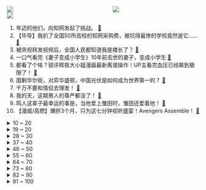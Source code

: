 <div >
	<a style="float:left;width:55%;" href = "https://github.com/anuraghazra/github-readme-stats">
	 <img src = "https://github-readme-stats.vercel.app/api?username=iuuuuuaena&theme=buefy&show_icons=true"/>
	</a>
	<a  style="float:right;width:45%" href = "https://github.com/anuraghazra/github-readme-stats">
	 <img  src="https://github-readme-stats.vercel.app/api/top-langs/?username=anuraghazra&layout=compact"/>
	</a>
	</div>

[![](https://img.shields.io/badge/jxd-@jxdgogogo.xyz-yellowgreen.svg)](https://www.jxdgogogo.xyz)<br>
1. 年迈的他们，向知网发起了挑战。 [:link:](//www.bilibili.com/video/BV14L4y1V7SK) <br>
2. 【毕导】我扒了全国50所高校的知网采购费，被坑得最惨的学校竟然是它…… [:link:](//www.bilibili.com/video/BV1CA4y1D7wc) <br>
3. 被央视转发视频后，全国人民都知道我是楼长了？ [:link:](//www.bilibili.com/video/BV1EY411P7tB) <br>
4. 一口气看完《妻子变成小学生》10年前去世的妻子，变成小学生 [:link:](//www.bilibili.com/video/BV1LL4y1V7um) <br>
5. 都看了个啥？锐评辉夜大小姐漫画最新离谱操作！UP主看完血压已经飙到极限了！ [:link:](//www.bilibili.com/video/BV1sr4y1J7CR) <br>
6. 围剿华尔街，对弈华盛顿，中国光伏是如何成为世界第一的？ [:link:](//www.bilibili.com/video/BV183411M7o1) <br>
7. 千万不要和情侣去理发！ [:link:](//www.bilibili.com/video/BV1qR4y1K7Yo) <br>
8. 我的天，这期男人的尊严都没了！ [:link:](//www.bilibili.com/video/BV1eY411P7kW) <br>
9. 鸣人这辈子最幸运的事是，当他爱上雏田时，雏田还爱着他！ [:link:](//www.bilibili.com/video/BV1qL4y1V7Tg) <br>
10. 【漫威/高燃】爆肝3个月，只为这七分钟视听盛宴！Avengers Assemble！ [:link:](//www.bilibili.com/video/BV1si4y1S7wb) <br>
<details>
<summary>10 ~ 20</summary>

11. 2022明日方舟三周年「生日创作派对」 [:link:](//www.bilibili.com/video/BV1BB4y127EL) <br>
12. 全国统一大市场，为什么这个时候发，讲了什么，有什么影响？ [:link:](//www.bilibili.com/video/BV13R4y1K7V8) <br>
13. 做的小拖鞋正合适哈哈哈哈哈哈 [:link:](//www.bilibili.com/video/BV1T34y1e7Nr) <br>
14. 【B站最全单词库】小学、初中、高中、大学、四六级、专四、专八、专升本、考研、考博、托福、雅思、托业、GRE、SAT、GMAT、MBA、新概念等通通整理好啦！ [:link:](//www.bilibili.com/video/BV1K5411S7UM) <br>
15. 我唱中国歌曲在国外引起了路人围观，他们都非常喜欢中国歌曲 . [:link:](//www.bilibili.com/video/BV14u411k7AX) <br>
16. 《 本 草 纲 目 》 ，上 点 难 度 [:link:](//www.bilibili.com/video/BV1644y1G7CC) <br>
17. 猜猜龙拳or本草纲目？｜收藏跟练 [:link:](//www.bilibili.com/video/BV1wY411P7cV) <br>
18. 手绘503张！还原数码宝贝OP [:link:](//www.bilibili.com/video/BV1Ba411Y7QJ) <br>
19. 最近快乐吗？分一点给你吧！ [:link:](//www.bilibili.com/video/BV1xS4y1c7yP) <br>
</details>
<details>
<summary>19 ~ 20</summary>

20. 如何在地府当上阎王？ [:link:](//www.bilibili.com/video/BV1E44y1g75L) <br>
21. 【STN快报第六季28】光荣：亲手毁掉自己的感觉是不是挺刺激的 [:link:](//www.bilibili.com/video/BV1TS4y1a7jZ) <br>
22. “每 日 一 遍 ，童 年 再 见 ！” [:link:](//www.bilibili.com/video/BV1qZ4y117Zi) <br>
23. aespa科切拉全开麦！Black Mamba+Savage+Next Level+aenergy+Life’s too sho舞台+直拍 [:link:](//www.bilibili.com/video/BV1E34y1e7Jj) <br>
24. 永久150%减伤盖伦！5个人都还在刮痧？！【有点骚东西】 [:link:](//www.bilibili.com/video/BV1na411Y7yk) <br>
25. 女子大喊开饭了后5秒，才明白她为何蹲着往回跑 [:link:](//www.bilibili.com/video/BV1RF411M7m6) <br>
26. 钢铁侠：拜托，那可是限量款的朵拉手表诶！ [:link:](//www.bilibili.com/video/BV1mB4y127Gd) <br>
27. 在家隔离50天，写了首歌送给2019年 [:link:](//www.bilibili.com/video/BV1Mi4y1m74n) <br>
28. 猫猫头上有开关 [:link:](//www.bilibili.com/video/BV1hY4y1Y7g7) <br>
</details>
<details>
<summary>28 ~ 30</summary>

29. 这一个淀粉肠，帅小伙花了一周才做出来，成品太香啦！ [:link:](//www.bilibili.com/video/BV1f34y1Y7w5) <br>
30. 《明日方舟》特别映像 [莱茵生命：访问] [:link:](//www.bilibili.com/video/BV1rr4y1b7sz) <br>
31. 嘘 ， 别 吵 醒 她 [:link:](//www.bilibili.com/video/BV1pY4y1v7Wc) <br>
32. 火柴人 VS 我的世界系列 第二十八集 突袭 [:link:](//www.bilibili.com/video/BV1XS4y1h7gi) <br>
33. B站的第一个视频，我用68天为儿子制作的劳斯莱斯浮影顶级超跑 [:link:](//www.bilibili.com/video/BV16Z4y117dM) <br>
34. 自制可以手动发电的手机壳 [:link:](//www.bilibili.com/video/BV1QB4y1272L) <br>
35. 上期内容不严谨（已修改），我们承认错误，以后加强专业知识学习，向各位粉丝致歉！ [:link:](//www.bilibili.com/video/BV1f34y1Y7TX) <br>
36. 叫妈妈没用，叫你爸来 [:link:](//www.bilibili.com/video/BV1MB4y1m7GY) <br>
37. 一位70岁老大爷的路边小摊，梅菜扣肉！ [:link:](//www.bilibili.com/video/BV1mF411M76f) <br>
</details>
<details>
<summary>37 ~ 40</summary>

38. 弱鸡退散，姐姐来告诉你什么才叫值得上热搜的打戏！ [:link:](//www.bilibili.com/video/BV1kY4y1a7kf) <br>
39. 打扮成男友心目中校花的模样，结果居然… [:link:](//www.bilibili.com/video/BV1Si4y12724) <br>
40. 这 配 方 一 百 万 都 不 卖！ [:link:](//www.bilibili.com/video/BV1VA4y1D7fJ) <br>
41. 屋外暴雨，暖心医生自费帮助患儿缴纳医疗费，小小举动，彰显医者仁心 [:link:](//www.bilibili.com/video/BV1t3411M7uc) <br>
42. 原来未来的口罩是这样的呀！！ [:link:](//www.bilibili.com/video/BV1L541117xx) <br>
43. 只要是四川话就零违和感【间谍过家家】 [:link:](//www.bilibili.com/video/BV1iR4y1K7nD) <br>
44. 素人女孩考上北京电影学院，成绩排名河南第一、全国第四，喜极而泣 [:link:](//www.bilibili.com/video/BV1pu411k7kw) <br>
45. 动漫片头的千层套路 [:link:](//www.bilibili.com/video/BV1T34y1e75T) <br>
46. 询问路人 他们觉得史上最棒的电影是什么 [:link:](//www.bilibili.com/video/BV1EY4y187x2) <br>
</details>
<details>
<summary>46 ~ 50</summary>

47. 实名举报！女子称被县财政局某领导搂腰摸胸，逼迫自己签订谅解书 [:link:](//www.bilibili.com/video/BV1jY4y1Y7Px) <br>
48. 医生：这样病毒就出不去了（使劲） [:link:](//www.bilibili.com/video/BV1si4y1m7q1) <br>
49. 多巴胺戒断方法，如何成为自己生活的主导者。 [:link:](//www.bilibili.com/video/BV1wZ4y127s5) <br>
50. 【 鸡 哥 的 生 日 】 [:link:](//www.bilibili.com/video/BV1Ai4y1m7x3) <br>
51. 评分破亿！播放9.9！全网最炸裂的新番竟是它？太好看了！ [:link:](//www.bilibili.com/video/BV1r34y1Y7oQ) <br>
52. 超可爱の蕉太狼幼崽（建议调高手机亮度观看） [:link:](//www.bilibili.com/video/BV1FT4y1Y7JN) <br>
53. 爱情是永恒的，激烈燃烧的！网友问我到底是做什么的： 搞美术的，系统的学习过专业版画，偶尔也搞点其美术！分享的东西，对您审美能有所提高便好！您喜欢就好！ [:link:](//www.bilibili.com/video/BV1NR4y1K7va) <br>
54. 【专访Nice爷爷】今日份快乐！他为中国粉丝重演了表情包 | AntKast with Michael Rosen [:link:](//www.bilibili.com/video/BV1XS4y1h7zo) <br>
55. 爆改巨型长戟大兜虫，标本“复活”了？ [:link:](//www.bilibili.com/video/BV1pL4y1V7LN) <br>
</details>
<details>
<summary>55 ~ 60</summary>

56. 听说国产武侠终于支楞起来了？ [:link:](//www.bilibili.com/video/BV1PY4y1e7bm) <br>
57. " 满级猫猫行为大赏 " [:link:](//www.bilibili.com/video/BV1R44y1G7Fg) <br>
58. “明日方舟三周年直播笑话” [:link:](//www.bilibili.com/video/BV1U34y1Y7sR) <br>
59. 当 代 军 迷 大 战 [:link:](//www.bilibili.com/video/BV1634y1e7Uc) <br>
60. 今天欺骗餐，两个汉堡，两个大薯。 [:link:](//www.bilibili.com/video/BV1Fr4y1n7jy) <br>
61. 猫德学院的廉价劳动力划伤人 [:link:](//www.bilibili.com/video/BV1Dr4y1J74D) <br>
62. 关于小区被封在家只能读评论这件事 [:link:](//www.bilibili.com/video/BV1dT4y1a7pu) <br>
63. 我国将组建近地小行星防御系统 [:link:](//www.bilibili.com/video/BV1kL4y1V7Jj) <br>
64. 艾  尔  登  神  王#2 [:link:](//www.bilibili.com/video/BV1nr4y1J7XY) <br>
</details>
<details>
<summary>64 ~ 70</summary>

65. 加上特效的动物永远看不够 [:link:](//www.bilibili.com/video/BV16B4y1U7se) <br>
66. 【翻拍】国漫“雾山五行”超燃打戏 不要太帅！ [:link:](//www.bilibili.com/video/BV1A3411M7ES) <br>
67. 《关于我妈觉得大学生生活费太多这件事》 [:link:](//www.bilibili.com/video/BV18S4y1c7dt) <br>
68. 这是我见过最有意思的密室逃脱了！！ [:link:](//www.bilibili.com/video/BV1vR4y1K7qk) <br>
69. 最离谱的原神玩家，不开图不升级不深渊，只抽卡，就是玩！ [:link:](//www.bilibili.com/video/BV1tZ4y1173B) <br>
70. 骑行西藏，前往寻找世界最高公路垭口，独自在荒野中的石头房内扎营 [:link:](//www.bilibili.com/video/BV1pR4y1K7Mq) <br>
71. 【英雄联盟】星辰大海 璀璨银龙，EDG冠军皮肤即将荣耀登场 [:link:](//www.bilibili.com/video/BV1yi4y1m7my) <br>
72. 天使只是在跳舞而已 [:link:](//www.bilibili.com/video/BV1qR4y1K7Lw) <br>
73. 美国人吃牛油果导致墨西哥环境问题！街访美国人还吃吗？ [:link:](//www.bilibili.com/video/BV1n3411M7N8) <br>
</details>
<details>
<summary>73 ~ 80</summary>

74. 学生偷偷拿起手机，想和身后的校党委书记郑强合影，不料被发现。“强哥”接下来的动作太可爱了！ [:link:](//www.bilibili.com/video/BV1n44y1g7Dd) <br>
75. 宝宝:我在等cd 你在等什么 [:link:](//www.bilibili.com/video/BV1rA4y1X7Z2) <br>
76. 液体书写器是啥？第一次见这么神奇的笔！ [:link:](//www.bilibili.com/video/BV1pa411Y7Dx) <br>
77. 没有咖啡机怎么练拉花 [:link:](//www.bilibili.com/video/BV1ST4y1a73G) <br>
78. 【FGO官方】解秘圣书——大英博物馆合作纪录片：罗塞塔石碑 [:link:](//www.bilibili.com/video/BV1EF411u72Q) <br>
79. 【原神动画】旅途（甘雨篇） [:link:](//www.bilibili.com/video/BV1Gi4y1m7oy) <br>
80. 【甘雨】今日的璃月就逛到这里吧～ [:link:](//www.bilibili.com/video/BV1tL4y1V7KC) <br>
81. 谈恋爱男朋友的变化 [:link:](//www.bilibili.com/video/BV173411M7us) <br>
82. 越像学生，越难提分！越是社会，越快学会！学霸打死都不想让你知道的，正确提分思维。学会这个思维，让你高效学习，提高成绩如喝水一样轻松 [:link:](//www.bilibili.com/video/BV1xR4y1K7uf) <br>
</details>
<details>
<summary>82 ~ 90</summary>

83. 正确的指导能让学习效率变多高？1小时科学训练后空翻 [:link:](//www.bilibili.com/video/BV1kS4y1c7on) <br>
84. 众明星一起跳《本草纲目》 [:link:](//www.bilibili.com/video/BV1u3411M7Ur) <br>
85. 一口气看完间谍过家家（更新中） [:link:](//www.bilibili.com/video/BV1Fr4y1n7Tv) <br>
86. 你的呼噜室友. [:link:](//www.bilibili.com/video/BV1jY4y1Y7MD) <br>
87. 这部24年前的香港僵尸剧，好看到离谱！《我和僵尸有个约会》（第一期） [:link:](//www.bilibili.com/video/BV1QF411M73J) <br>
88. 【音乐区联唱】孤勇者丨百位UP主联唱，庆祝建团百年① [:link:](//www.bilibili.com/video/BV1uL4y1V7Jw) <br>
89. 隔离的第30天，说翻车吧它又没翻完全，就很神奇。 [:link:](//www.bilibili.com/video/BV1WS4y1c71X) <br>
90. 是兄弟，就来玩真B站！ [:link:](//www.bilibili.com/video/BV1KR4y1K7cn) <br>
91. 【野生人类图鉴】大冤种竟在我身边【妈见打】 [:link:](//www.bilibili.com/video/BV1pS4y1e7we) <br>
</details>
<details>
<summary>91 ~ 100</summary>

92. 【罗翔】为什么保护知识产权很重要？ [:link:](//www.bilibili.com/video/BV1FS4y1a7DS) <br>
93. 《自制动画/鬼灭之刃》耗时两个月！继国缘一对战黑死牟！ [:link:](//www.bilibili.com/video/BV1KA4y1D7F5) <br>
94. 悬  丝  诊  琴  2 [:link:](//www.bilibili.com/video/BV14B4y127Av) <br>
95. 老板鱼宝宝出壳时的笑容，给我萌化了，太治愈了 [:link:](//www.bilibili.com/video/BV1nY411P72f) <br>
96. 好人，就该被人拿枪指着？ [:link:](//www.bilibili.com/video/BV1BT4y1a7jQ) <br>
97. 大超市为什么都在倒闭？ [:link:](//www.bilibili.com/video/BV1mZ4y1C7Yh) <br>
98. 为什么要多读书？朱广权有话说 [:link:](//www.bilibili.com/video/BV1L34y1e78Z) <br>
99. 进来闻闻味 [:link:](//www.bilibili.com/video/BV1mZ4y117bm) <br>
100. 锅锅带着梯子来给弟弟做核酸啦 [:link:](//www.bilibili.com/video/BV1b3411M7Xc) <br>
</details>
